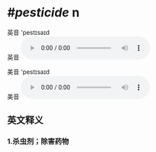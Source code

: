 # ***\#pesticide*** n
英音 'pestɪsaɪd  
英音
<audio src="./media/pesticide1_AAC.aac" controls="controls"></audio>

美音 'pestɪsaɪd  
美音
<audio src="./media/pesticide1_AAC.aac" controls="controls"></audio>



  

英文释义
---
### 1.**杀虫剂；除害药物**  


